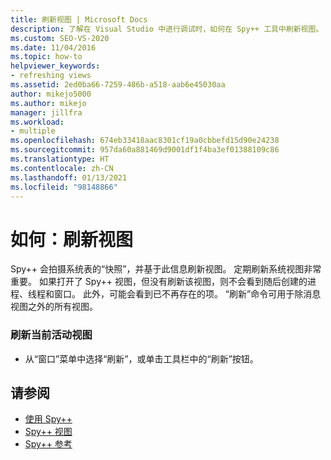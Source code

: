 ```yaml
---
title: 刷新视图 | Microsoft Docs
description: 了解在 Visual Studio 中进行调试时，如何在 Spy++ 工具中刷新视图。 Spy++ 会拍摄系统表的快照，并基于此信息刷新视图。
ms.custom: SEO-VS-2020
ms.date: 11/04/2016
ms.topic: how-to
helpviewer_keywords:
- refreshing views
ms.assetid: 2ed0ba66-7259-486b-a518-aab6e45030aa
author: mikejo5000
ms.author: mikejo
manager: jillfra
ms.workload:
- multiple
ms.openlocfilehash: 674eb33418aac8301cf19a0cbbefd15d90e24238
ms.sourcegitcommit: 957da60a881469d9001df1f4ba3ef01388109c86
ms.translationtype: HT
ms.contentlocale: zh-CN
ms.lasthandoff: 01/13/2021
ms.locfileid: "98148866"
---
```

# <a name="how-to-refresh-the-view"></a>如何：刷新视图
Spy++ 会拍摄系统表的“快照”，并基于此信息刷新视图。 定期刷新系统视图非常重要。 如果打开了 Spy++ 视图，但没有刷新该视图，则不会看到随后创建的进程、线程和窗口。 此外，可能会看到已不再存在的项。 “刷新”命令可用于除消息视图之外的所有视图。

### <a name="to-refresh-the-currently-active-view"></a>刷新当前活动视图

- 从“窗口”菜单中选择“刷新”，或单击工具栏中的“刷新”按钮。

## <a name="see-also"></a>请参阅
- [使用 Spy++](../debugger/using-spy-increment.md)
- [Spy++ 视图](../debugger/spy-increment-views.md)
- [Spy++ 参考](../debugger/spy-increment-reference.md)